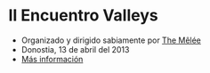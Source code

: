 II Encuentro Valleys
====================

* Organizado y dirigido sabiamente por [The Mêlée](http://themelee.org "The Mêlée")
* Donostia, 13 de abril del 2013
* [Más información](http://kcy.me/eb29 "Organización psicodélica")

